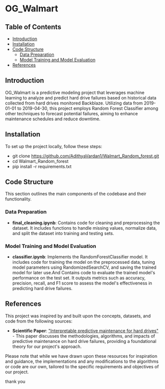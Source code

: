 # OG_Walmart

## Table of Contents
- [Introduction](#introduction)
- [Installation](#installation)
- [Code Structure](#code-structure)
  - [Data Preparation](#data-preparation)
  - [Model Training and Model Evaluation](#model-training-and-model-evaluation)
- [References](#references)

## Introduction
OG_Walmart is a predictive modeling project that leverages machine learning to analyze and predict hard drive failures based on historical data collected from hard drives monitored Backblaze. Utilizing data from 2019-01-01 to 2019-04-30, this project employs Random Forest Classifier among other techniques to forecast potential failures, aiming to enhance maintenance schedules and reduce downtime.

## Installation
To set up the project locally, follow these steps:

- git clone https://github.com/AdithyaVardan1/Walmart_Random_forest.git
- cd Walmart_Random_forest
- pip install -r requirements.txt

## Code Structure
This section outlines the main components of the codebase and their functionality.

### Data Preparation
- **final_cleaning.ipynb**: Contains code for cleaning and preprocessing the dataset. It includes functions to handle missing values, normalize data, and split the dataset into training and testing sets.

### Model Training and Model Evaluation
- **classifier.ipynb**: Implements the RandomForestClassifier model. It includes code for training the model on the preprocessed data, tuning model parameters using RandomizedSearchCV, and saving the trained model for later use.And Contains code to evaluate the trained model's performance on the test set. It outputs metrics such as accuracy, precision, recall, and F1 score to assess the model's effectiveness in predicting hard drive failures.

## References
This project was inspired by and built upon the concepts, datasets, and code from the following sources:

- **Scientific Paper**: ["Interpretable predictive maintenance for hard drives"](https://www.sciencedirect.com/science/article/pii/S2666827021000219) - This paper discusses the methodologies, algorithms, and impacts of predictive maintenance on hard drive failures, providing a foundational theory for our project's approach.

Please note that while we have drawn upon these resources for inspiration and guidance, the implementations and any modifications to the algorithms or code are our own, tailored to the specific requirements and objectives of our project.

thank you

